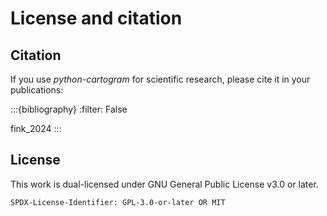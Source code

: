 # License and citation

## Citation

If you use *python-cartogram* for scientific research, please cite it in your publications:

:::{bibliography}
:filter: False

fink_2024
:::


## License

This work is dual-licensed under GNU General Public License v3.0 or later.

`SPDX-License-Identifier: GPL-3.0-or-later OR MIT`
